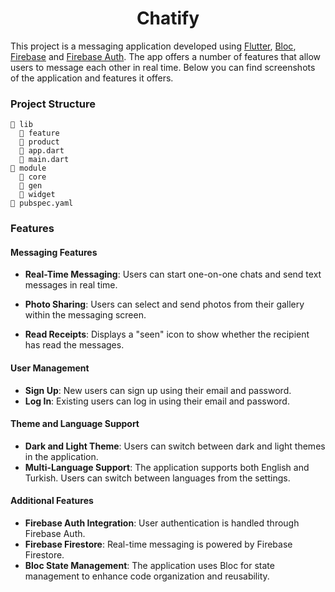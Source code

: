 <div align="center">
    <h1>Chatify</h1>
</div>

This project is a messaging application developed using [Flutter](https://flutter.dev/), [Bloc](https://pub.dev/packages/flutter_bloc), [Firebase](https://pub.dev/packages/firebase_core) and [Firebase Auth](https://pub.dev/packages/firebase_auth). The app offers a number of features that allow users to message each other in real time. Below you can find screenshots of the application and features it offers.

### Project Structure 

```
📂 lib
  📂 feature  
  📂 product
  📄 app.dart
  📄 main.dart
📂 module
  📂 core
  📂 gen
  📂 widget
📄 pubspec.yaml      
```

### Features

#### Messaging Features
- **Real-Time Messaging**: Users can start one-on-one chats and send text messages in real time.

- **Photo Sharing**: Users can select and send photos from their gallery within the messaging screen.

- **Read Receipts**: Displays a "seen" icon to show whether the recipient has read the messages.

#### User Management
- **Sign Up**: New users can sign up using their email and password.
- **Log In**: Existing users can log in using their email and password.

#### Theme and Language Support
- **Dark and Light Theme**: Users can switch between dark and light themes in the application.
- **Multi-Language Support**: The application supports both English and Turkish. Users can switch between languages from the settings.

#### Additional Features
- **Firebase Auth Integration**: User authentication is handled through Firebase Auth.
- **Firebase Firestore**: Real-time messaging is powered by Firebase Firestore.
- **Bloc State Management**: The application uses Bloc for state management to enhance code organization and reusability.
